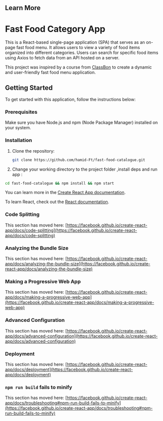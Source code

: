 ## Learn More

# Fast Food Category App

This is a React-based single-page application (SPA) that serves as an on-page fast food menu. It allows users to view a variety of food items organized into different categories. Users can search for specific food items using Axios to fetch data from an API hosted on a server.

This project was inspired by a course from [ClassBon](https://www.classbon.com/) to create a dynamic and user-friendly fast food menu application.

## Getting Started

To get started with this application, follow the instructions below:

### Prerequisites

Make sure you have Node.js and npm (Node Package Manager) installed on your system.

### Installation

1. Clone the repository:

   ```bash
   git clone https://github.com/hamid-Ft/fast-food-catalogue.git
   ```

2. Change your working directory to the project folder ,install deps and run app :

```bash
cd fast-food-catalogue && npm install && npm start
```

You can learn more in the [Create React App documentation](https://facebook.github.io/create-react-app/docs/getting-started).

To learn React, check out the [React documentation](https://reactjs.org/).

### Code Splitting

This section has moved here: [https://facebook.github.io/create-react-app/docs/code-splitting](https://facebook.github.io/create-react-app/docs/code-splitting)

### Analyzing the Bundle Size

This section has moved here: [https://facebook.github.io/create-react-app/docs/analyzing-the-bundle-size](https://facebook.github.io/create-react-app/docs/analyzing-the-bundle-size)

### Making a Progressive Web App

This section has moved here: [https://facebook.github.io/create-react-app/docs/making-a-progressive-web-app](https://facebook.github.io/create-react-app/docs/making-a-progressive-web-app)

### Advanced Configuration

This section has moved here: [https://facebook.github.io/create-react-app/docs/advanced-configuration](https://facebook.github.io/create-react-app/docs/advanced-configuration)

### Deployment

This section has moved here: [https://facebook.github.io/create-react-app/docs/deployment](https://facebook.github.io/create-react-app/docs/deployment)

### `npm run build` fails to minify

This section has moved here: [https://facebook.github.io/create-react-app/docs/troubleshooting#npm-run-build-fails-to-minify](https://facebook.github.io/create-react-app/docs/troubleshooting#npm-run-build-fails-to-minify)
